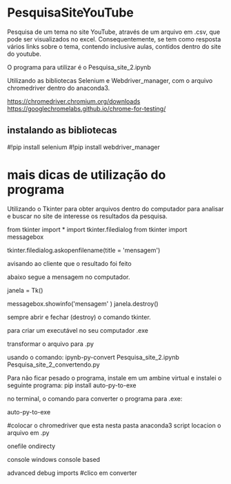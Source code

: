 # PesquisaSiteYouTube
Pesquisa de um tema no site YouTube, através de um arquivo em .csv, que pode ser visualizados no excel. Consequentemente, se tem como resposta vários links sobre o tema, contendo inclusive aulas, contidos dentro do site do youtube.

O programa para utilizar é o Pesquisa_site_2.ipynb 

Utilizando as bibliotecas Selenium e Webdriver_manager, com o arquivo chromedriver dentro do anaconda3.  

https://chromedriver.chromium.org/downloads
https://googlechromelabs.github.io/chrome-for-testing/

## instalando as bibliotecas

#!pip install selenium
#!pip install webdriver_manager

# mais dicas de utilização do programa

Utilizando o Tkinter para obter arquivos dentro do computador para analisar e buscar no site de interesse os resultados da pesquisa.


from tkinter import *
import tkinter.filedialog
from tkinter import messagebox

tkinter.filedialog.askopenfilename(title = 'mensagem')

avisando ao cliente que o resultado foi feito

abaixo segue a mensagem no computador.

janela = Tk()

messagebox.showinfo('mensagem' )
janela.destroy()

sempre abrir e fechar (destroy) o comando tkinter. 



para criar um executável no seu computador .exe

transformar o arquivo para .py

usando o comando:
ipynb-py-convert Pesquisa_site_2.ipynb Pesquisa_site_2_convertendo.py



Para não ficar pesado o programa, instale em um ambine virtual e instalei o seguinte programa:
pip install auto-py-to-exe


no terminal, o comando para converter o programa para .exe:

auto-py-to-exe


#colocar o chromedriver que esta nesta pasta  anaconda3
script locacion o arquivo em .py 

onefile
ondirecty

console windows
console based

advanced
debug
imports
#clico em converter







 

